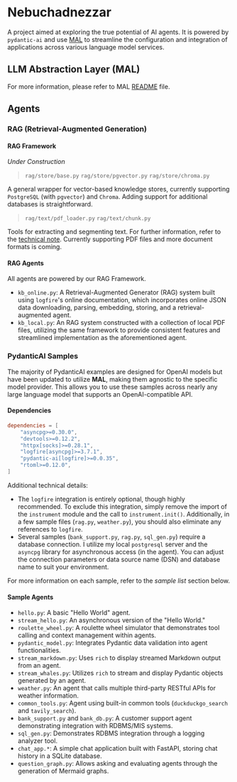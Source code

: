 # Nebuchadnezzar

A project aimed at exploring the true potential of AI agents. It is powered by `pydantic-ai` and use [MAL](https://github.com/neolee/mal.git) to streamline the configuration and integration of applications across various language model services.

## LLM Abstraction Layer (MAL)

For more information, please refer to MAL [README](https://github.com/neolee/mal/blob/main/README.md) file.

## Agents

### RAG (Retrieval-Augmented Generation)

#### RAG Framework

*Under Construction*

> `rag/store/base.py` `rag/store/pgvector.py` `rag/store/chroma.py`

A general wrapper for vector-based knowledge stores, currently supporting `PostgreSQL` (with `pgvector`) and `Chroma`. Adding support for additional databases is straightforward. 

> `rag/text/pdf_loader.py` `rag/text/chunk.py`

Tools for extracting and segmenting text. For further information, refer to the [technical note](ref/rag-related.md). Currently supporting PDF files and more document formats is coming.

#### RAG Agents

All agents are powered by our RAG Framework.

- `kb_online.py`: A Retrieval-Augmented Generator (RAG) system built using `logfire`'s online documentation, which incorporates online JSON data downloading, parsing, embedding, storing, and a retrieval-augmented agent.
- `kb_local.py`: An RAG system constructed with a collection of local PDF files, utilizing the same framework to provide consistent features and streamlined implementation as the aforementioned agent.

### PydanticAI Samples

The majority of PydanticAI examples are designed for OpenAI models but have been updated to utilize **MAL**, making them agnostic to the specific model provider. This allows you to use these samples across nearly any large language model that supports an OpenAI-compatible API.

#### Dependencies

``` toml
dependencies = [
    "asyncpg>=0.30.0",
    "devtools>=0.12.2",
    "httpx[socks]>=0.28.1",
    "logfire[asyncpg]>=3.7.1",
    "pydantic-ai[logfire]>=0.0.35",
    "rtoml>=0.12.0",
]
```

Additional technical details:

- The `logfire` integration is entirely optional, though highly recommended. To exclude this integration, simply remove the import of the `instrument` module and the call to `instrument.init()`. Additionally, in a few sample files (`rag.py`, `weather.py`), you should also eliminate any references to `logfire`.
- Several samples (`bank_support.py`, `rag.py`, `sql_gen.py`) require a database connection. I utilize my local `postgresql` server and the `asyncpg` library for asynchronous access (in the agent). You can adjust the connection parameters or data source name (DSN) and database name to suit your environment.

For more information on each sample, refer to the *sample list* section below.

#### Sample Agents

- `hello.py`: A basic "Hello World"  agent.
- `stream_hello.py`: An asynchronous version of the "Hello World."
- `roulette_wheel.py`: A roulette wheel simulator that demonstrates tool calling and context management within agents.
- `pydantic_model.py`: Integrates Pydantic data validation into agent functionalities.
- `stream_markdown.py`: Uses `rich` to display streamed Markdown output from an agent.
- `stream_whales.py`: Utilizes `rich` to stream and display Pydantic objects generated by an agent.
- `weather.py`: An agent that calls multiple third-party RESTful APIs for weather information.
- `common_tools.py`: Agent using built-in common tools (`duckduckgo_search` and `tavily_search`).
- `bank_support.py` and `bank_db.py`: A customer support agent demonstrating integration with RDBMS/MIS systems.
- `sql_gen.py`: Demonstrates RDBMS integration through a logging analyzer tool.
- `chat_app.*`: A simple chat application built with FastAPI, storing chat history in a SQLite database.
- `question_graph.py`: Allows asking and evaluating agents through the generation of Mermaid graphs.
